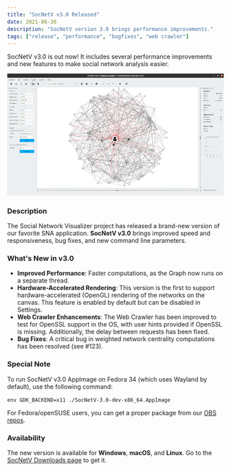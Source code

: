 ```yaml
---
title: "SocNetV v3.0 Released"
date: 2021-06-30
description: "SocNetV version 3.0 brings performance improvements."
tags: ["release", "performance", "bugfixes", "web crawler"]
---
```


SocNetV v3.0 is out now! It includes several performance improvements and new features to make social network analysis easier.


![SocNetV v3.0 Screenshot](/data/uploads/screenshots/30/socnetv-3.0.2-salamanca.png)

### Description

The Social Network Visualizer project has released a brand-new version of our favorite SNA application. **SocNetV v3.0** brings improved speed and responsiveness, bug fixes, and new command line parameters.

### What's New in v3.0

- **Improved Performance**: Faster computations, as the Graph now runs on a separate thread.
- **Hardware-Accelerated Rendering**: This version is the first to support hardware-accelerated (OpenGL) rendering of the networks on the canvas. This feature is enabled by default but can be disabled in Settings.
- **Web Crawler Enhancements**: The Web Crawler has been improved to test for OpenSSL support in the OS, with user hints provided if OpenSSL is missing. Additionally, the delay between requests has been fixed.
- **Bug Fixes**: A critical bug in weighted network centrality computations has been resolved (see #123).

### Special Note

To run SocNetV v3.0 AppImage on Fedora 34 (which uses Wayland by default), use the following command:

```
env GDK_BACKEND=x11 ./SocNetV-3.0-dev-x86_64.AppImage
```

For Fedora/openSUSE users, you can get a proper package from our [OBS repos](https://download.opensuse.org/repositories/home:/oxy86/).

### Availability

The new version is available for **Windows**, **macOS**, and **Linux**. Go to the [SocNetV Downloads page](https://socnetv.org/downloads/) to get it.

